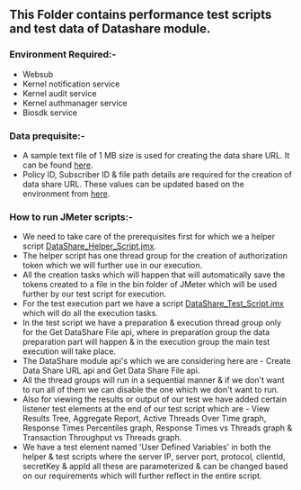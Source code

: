 ## This Folder contains performance test scripts and test data of Datashare module.

### Environment Required:-
* Websub
* Kernel notification service
* Kernel audit service
* Kernel authmanager service
* Biosdk service

### Data prequisite:-
* A sample text file of 1 MB size is used for creating the data share URL. It can be found [here](https://github.com/mosip/mosip-performance-tests-mt/blob/1.1.5/commons/data-share/support-files/filesize_1mb.txt).
* Policy ID, Subscriber ID & file path details are required for the creation of data share URL. These values can be updated based on the environment from [here](https://github.com/mosip/mosip-performance-tests-mt/blob/1.1.5/commons/data-share/support-files/dataShareUrlRequestBodyDetails.csv).

### How to run JMeter scripts:-
* We need to take care of the prerequisites first for which we a helper script [DataShare_Helper_Script.jmx](https://github.com/mosip/mosip-performance-tests-mt/blob/1.1.5/commons/data-share/scripts/DataShare_Helper_Script.jmx).
* The helper script has one thread group for the creation of authorization token which we will further use in our execution.
* All the creation tasks which will happen that will automatically save the tokens created to a file in the bin folder of JMeter which will be used further by our test script for execution.
* For the test execution part we have a script [DataShare_Test_Script.jmx](https://github.com/mosip/mosip-performance-tests-mt/blob/1.1.5/commons/data-share/scripts/DataShare_Test_Script.jmx) which will do all the execution tasks.
* In the test script we have a preparation & execution thread group only for the Get DataShare File api, where in preparation group the data preparation part will happen & in the execution group the main test execution will take place.
* The DataShare module api's which we are considering here are - Create Data Share URL api and Get Data Share File api.
* All the thread groups will run in a sequential manner & if we don't want to run all of them we can disable the one which we don't want to run.
* Also for viewing the results or output of our test we have added certain listener test elements at the end of our test script which are - View Results Tree, Aggregate Report, Active Threads Over Time graph, Response Times Percentiles graph, Response Times vs Threads graph & Transaction Throughput vs Threads graph.
* We have a test element named 'User Defined Variables' in both the helper & test scripts where the server IP, server port, protocol, clientId, secretKey & appId all these are parameterized & can be changed based on our requirements which will further reflect in the entire script.